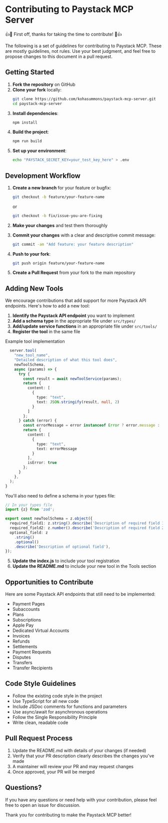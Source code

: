 # Contributing to Paystack MCP Server

:+1::tada: First off, thanks for taking the time to contribute! :tada::+1:

The following is a set of guidelines for contributing to Paystack MCP. These are mostly guidelines, not rules. Use your best judgment, and feel free to propose changes to this document in a pull request.

## Getting Started

1. **Fork the repository** on GitHub
2. **Clone your fork** locally:
   ```bash
   git clone https://github.com/kohasummons/paystack-mcp-server.git
   cd paystack-mcp-server
   ```
3. **Install dependencies**:
   ```bash
   npm install
   ```
4. **Build the project**:
   ```bash
   npm run build
   ```
5. **Set up your environment**:
   ```bash
   echo "PAYSTACK_SECRET_KEY=your_test_key_here" > .env
   ```

## Development Workflow

1. **Create a new branch** for your feature or bugfix:

   ```bash
   git checkout -b feature/your-feature-name
   ```

   or

   ```bash
   git checkout -b fix/issue-you-are-fixing
   ```

2. **Make your changes** and test them thoroughly

3. **Commit your changes** with a clear and descriptive commit message:

   ```bash
   git commit -am "Add feature: your feature description"
   ```

4. **Push to your fork**:

   ```bash
   git push origin feature/your-feature-name
   ```

5. **Create a Pull Request** from your fork to the main repository

## Adding New Tools

We encourage contributions that add support for more Paystack API endpoints. Here's how to add a new tool:

1. **Identify the Paystack API endpoint** you want to implement
2. **Add a schema type** in the appropriate file under `src/types/`
3. **Add/update service functions** in an appropriate file under `src/tools/`
4. **Register the tool** in the same file

Example tool implementation

```typescript
  server.tool(
    "new_tool_name",
    "Detailed description of what this tool does",
    newToolSchema,
    async (params) => {
      try {
        const result = await newToolService(params);
        return {
          content: [
            {
              type: "text",
              text: JSON.stringify(result, null, 2)
            }
          ]
        };
      } catch (error) {
        const errorMessage = error instanceof Error ? error.message : 'Unknown_Error';
        return {
          content: [
            {
              type: "text",
              text: errorMessage
            }
          ],
          isError: true
        };
      }
    },
  );
}
```

You'll also need to define a schema in your types file:

```typescript
// In your types file
import {z} from 'zod';

export const newToolSchema = z.object({
  required_field1: z.string().describe('Description of required field 1'),
  required_field2: z.number().describe('Description of required field 2'),
  optional_field: z
    .string()
    .optional()
    .describe('Description of optional field'),
});
```

5. **Update the index.js** to include your tool registration
6. **Update the README.md** to include your new tool in the Tools section

## Opportunities to Contribute

Here are some Paystack API endpoints that still need to be implemented:

- Payment Pages
- Subaccounts
- Plans
- Subscriptions
- Apple Pay
- Dedicated Virtual Accounts
- Invoices
- Refunds
- Settlements
- Payment Requests
- Disputes
- Transfers
- Transfer Recipients

## Code Style Guidelines

- Follow the existing code style in the project
- Use TypeScript for all new code
- Include JSDoc comments for functions and parameters
- Use async/await for asynchronous operations
- Follow the Single Responsibility Principle
- Write clean, readable code

## Pull Request Process

1. Update the README.md with details of your changes (if needed)
2. Verify that your PR description clearly describes the changes you've made
3. A maintainer will review your PR and may request changes
4. Once approved, your PR will be merged

## Questions?

If you have any questions or need help with your contribution, please feel free to open an issue for discussion.

Thank you for contributing to make the Paystack MCP better!
